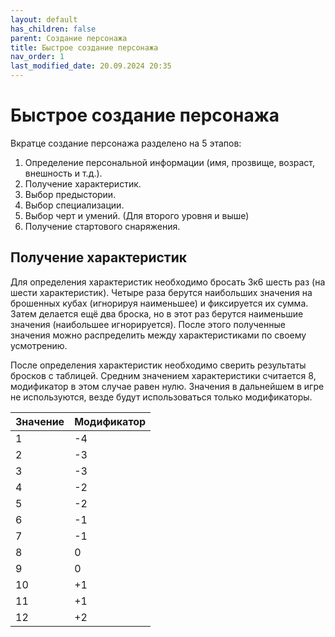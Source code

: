 ```yaml
---
layout: default
has_children: false
parent: Создание персонажа
title: Быстрое создание персонажа
nav_order: 1
last_modified_date: 20.09.2024 20:35
---
```


# Быстрое создание персонажа
Вкратце создание персонажа разделено на 5 этапов:
1. Определение персональной информации (имя, прозвище, возраст, внешность и т.д.).
2. Получение характеристик.
3. Выбор предыстории.
4. Выбор специализации.
5. Выбор черт и умений. (Для второго уровня и выше)
6. Получение стартового снаряжения.


## Получение характеристик
Для определения характеристик необходимо бросать 3к6 шесть раз (на шести характеристик). Четыре раза берутся наибольших значения на брошенных кубах (игнорируя наименьшее) и фиксируется их сумма. Затем делается ещё два броска, но в этот раз берутся наименьшие значения (наибольшее игнорируется). После этого полученные значения можно распределить между характеристиками по своему усмотрению.

После определения характеристик необходимо сверить результаты бросков с таблицей. Средним значением характеристики считается 8, модификатор в этом случае равен нулю. 
Значения в дальнейшем в игре не используются, везде будут использоваться только модификаторы.

| Значение | Модификатор |
|----------|-------------|
| 1        | -4          |
| 2        | -3          |
| 3        | -3          |
| 4        | -2          |
| 5        | -2          |
| 6        | -1          |
| 7        | -1          |
| 8        | 0           |
| 9        | 0           |
| 10       | +1          |
| 11       | +1          |
| 12       | +2          |
